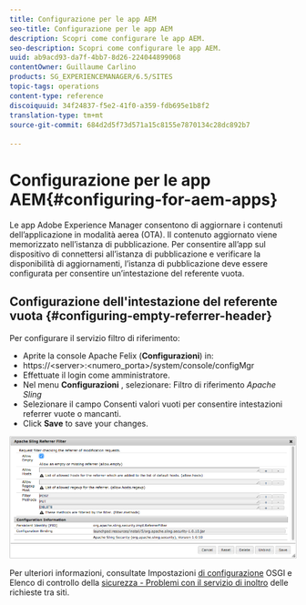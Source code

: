 ```yaml
---
title: Configurazione per le app AEM
seo-title: Configurazione per le app AEM
description: Scopri come configurare le app AEM.
seo-description: Scopri come configurare le app AEM.
uuid: ab9acd93-da7f-4bb7-8d26-224044899068
contentOwner: Guillaume Carlino
products: SG_EXPERIENCEMANAGER/6.5/SITES
topic-tags: operations
content-type: reference
discoiquuid: 34f24837-f5e2-41f0-a359-fdb695e1b8f2
translation-type: tm+mt
source-git-commit: 684d2d5f73d571a15c8155e7870134c28dc892b7

---
```



# Configurazione per le app AEM{#configuring-for-aem-apps}

Le app Adobe Experience Manager consentono di aggiornare i contenuti dell’applicazione in modalità aerea (OTA). Il contenuto aggiornato viene memorizzato nell’istanza di pubblicazione. Per consentire all’app sul dispositivo di connettersi all’istanza di pubblicazione e verificare la disponibilità di aggiornamenti, l’istanza di pubblicazione deve essere configurata per consentire un’intestazione del referente vuota.

## Configurazione dell&#39;intestazione del referente vuota {#configuring-empty-referrer-header}

Per configurare il servizio filtro di riferimento:

* Aprite la console Apache Felix (**Configurazioni**) in:
* https://&lt;server>:&lt;numero_porta>/system/console/configMgr
* Effettuate il login come amministratore.
* Nel menu **Configurazioni** , selezionare: Filtro di riferimento *Apache Sling*
* Selezionare il campo Consenti valori vuoti per consentire intestazioni referrer vuote o mancanti.
* Click **Save** to save your changes.

![chlimage_1-58](assets/chlimage_1-58a.png)

Per ulteriori informazioni, consultate Impostazioni [di configurazione](/help/sites-deploying/osgi-configuration-settings.md) OSGI e Elenco di controllo della [sicurezza - Problemi con il servizio di inoltro](/help/sites-administering/security-checklist.md#protect-against-cross-site-request-forgery) delle richieste tra siti.
